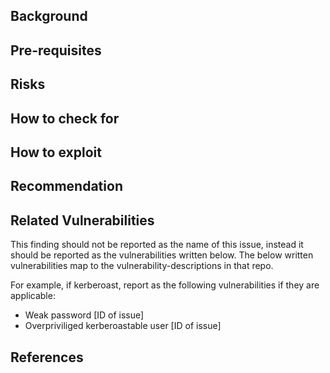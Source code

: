 ## Background


## Pre-requisites


## Risks


## How to check for


## How to exploit


## Recommendation


## Related Vulnerabilities

This finding should not be reported as the name of this issue, instead it should be reported as the vulnerabilities written below. The below written vulnerabilities map to the vulnerability-descriptions in that repo.

For example, if kerberoast, report as the following vulnerabilities if they are applicable:

- Weak password [ID of issue]
- Overpriviliged kerberoastable user [ID of issue]





## References


